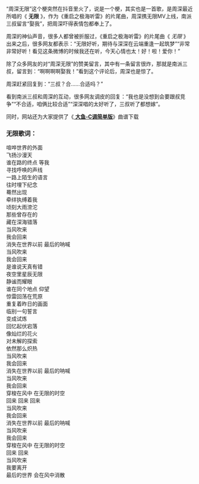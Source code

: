

“周深无限”这个梗突然在抖音里火了，说是一个梗，其实也是一首歌，是周深最近所唱的《 **无限**
》，作为《重启之极海听雷》的片尾曲，周深携无限MV上线，南派三叔留言“娶我”，把周深吓得表情包都奉上了。

周深的神仙声音，很多人都曾被折服过，《重启之极海听雷》的片尾曲《 _无限_
》出来之后，很多网友都表示：“无限好听，期待与深深在云端重逢一起筑梦”“非常非常好听！看见这条微博的时候我还在听，今天心情也太！好！啦！爱你！”

除了众多网友的对“周深无限”的赞美留言，其中有一条留言很炸，那就是南派三叔，留言到：“啊啊啊啊娶我！”看到这个评论后，周深也是惊了。

周深赶紧回复到：“三叔？合……合适吗？”

看到南派三叔和周深的互动，很多网友调皮的回复：“我也是没想到会要跟叔竞争”“不合适，咱俩比较合适”“深深唱的太好听了，三叔听了都想嫁”。

同时，网站还为大家提供了《[ **大鱼-C调简单版**](Music-11720-大鱼-C调简单版-一首值得去反复聆听和传唱的歌曲.html "大鱼-
C调简单版")》曲谱下载

### 无限歌词：

喧哗世界的外面  
飞扬沙漫天  
谁在路的终点 等我  
寻找呼唤的声线  
一路上陌生的语言  
往时埋下纪念  
蓦然出现  
牵绊执缚着我  
顷刻大雨滂沱  
那些曾存在的  
藏在深海错落  
当风吹来  
我会回来  
消失在世界以前 最后的呐喊  
当风吹来  
我会回来  
是谁说天真有错  
夜空里星辰无限  
静谧而耀眼  
谁在同个地点 仰望  
惊雷回荡在荒原  
重复着昨日的画面  
临别一句誓言  
变成试炼  
回忆起伏宕落  
像灿烂的花火  
对未解的探索  
依然那么炽热  
当风吹来  
我会回来  
消失在世界以前 最后的呐喊  
当风吹来  
我会回来  
穿梭在风中 在无限的时空  
回来 回来 回来  
当风吹来  
我会回来  
消失在世界以前 最后的呐喊  
当风吹来  
我会回来  
穿梭在风中 在无限的时空  
回来 回来  
当风吹来  
我要离开  
最后的世界 会在风中消散

